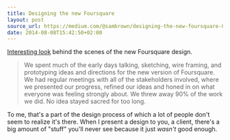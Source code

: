 ```yaml
---
title: Designing the new Foursquare
layout: post
source_url: https://medium.com/@sambrown/designing-the-new-foursquare-8f8788d366f0
date: 2014-08-08T15:42:50+02:00
---
```


[Interesting look][medium] behind the scenes of the new Foursquare design.

> We spent much of the early days talking, sketching, wire framing, and prototyping ideas and directions for the new version of Foursquare. We had regular meetings with all of the stakeholders involved, where we presented our progress, refined our ideas and honed in on what everyone was feeling strongly about. We threw away 90% of the work we did. No idea stayed sacred for too long.

To me, that's a part of the design process of which a lot of people don't seem to realize it's there. When I present a design to you, a client, there's a big amount of "stuff" you'll never see because it just *wasn't* good enough.

[medium]: https://medium.com/@sambrown/designing-the-new-foursquare-8f8788d366f0
